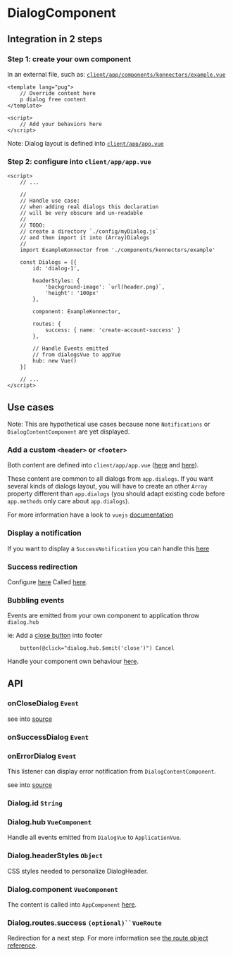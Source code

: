 # DialogComponent

## Integration in 2 steps

### Step 1: create your own component

In an external file, such as: [`client/app/components/konnectors/example.vue`](../client/app/components/konnectors/example.vue)

```
<template lang="pug">
    // Override content here
    p dialog free content
</template>

<script>
    // Add your behaviors here
</script>
```

Note: Dialog layout is defined into [`client/app/app.vue`](../client/app/app.vue#L6)

### Step 2: configure into `client/app/app.vue`

```
<script>
    // ...

    //
    // Handle use case:
    // when adding real dialogs this declaration
    // will be very obscure and un-readable
    //
    // TODO:
    // create a directory `./config/myDialog.js`
    // and then import it into (Array)Dialogs
    //
    import ExampleKonnector from './components/konnectors/example'

    const Dialogs = [{
        id: 'dialog-1',

        headerStyles: {
            'background-image': `url(header.png)`,
            'height': '100px'
        },

        component: ExampleKonnector,

        routes: {
            success: { name: 'create-account-success' }
        },

        // Handle Events emitted
        // from dialogsVue to appVue
        hub: new Vue()
    }]

    // ...
</script>
```

## Use cases

Note: This are hypothetical use cases because none `Notifications` or `DialogContentComponent` are yet displayed.

### Add a custom `<header>` or `<footer>`
Both content are defined into `client/app/app.vue` ([here](../client/app/app.vue#L14) and [here](../client/app/app.vue#L18)).

These content are common to all dialogs from `app.dialogs`. If you want several kinds of dialogs layout, you will have to create an other `Array` property different than `app.dialogs` (you should adapt existing code before `app.methods` only care about `app.dialogs`).

For more information have a look to `vuejs` [documentation](https://vuejs.org/v2/guide/components.html#Content-Distribution-with-Slots)


### Display a notification
If you want to display a `SuccessNotification` you can handle this [here](../client/app/app.vue#L163)


### Success redirection
Configure [here](../client/app/app.vue#L55)
Called [here](../client/app/app.vue#L170).


### Bubbling events
Events are emitted from your own component to application throw `dialog.hub`

ie: Add a [close button](../client/app/app.vue#L20) into footer
```
    button(@click="dialog.hub.$emit('close')") Cancel
```

Handle your component own behaviour [here](../client/app/components/konnectors/example.vue).


## API

### onCloseDialog `Event`
see into [source](../client/app/app.vue#L153)

### onSuccessDialog `Event`


### onErrorDialog `Event`
This listener can display error notification from `DialogContentComponent`.

see into [source](../client/app/app.vue#L174)


### Dialog.id `String`

### Dialog.hub `VueComponent`
Handle all events emitted from `DialogVue` to `ApplicationVue`.

### <a name="dialog_headerStyles"></a>Dialog.headerStyles `Object`
CSS styles needed to personalize DialogHeader.

### <a name="dialog_component"></a>Dialog.component `VueComponent`
The content is called into `AppComponent` [here](../client/app/app.vue#L16).


### <a name="dialog_routes_success"></a> Dialog.routes.success `(optional)``VueRoute`
Redirection for a next step.
For more information see [the route object reference](http://router.vuejs.org/en/api/route-object.html).
